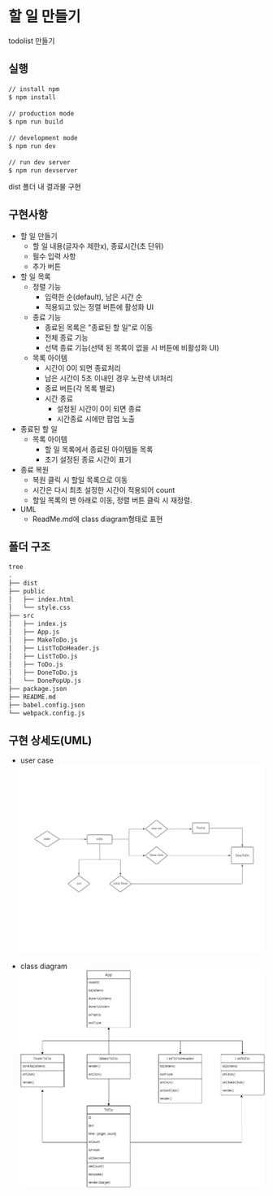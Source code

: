 # 할 일 만들기

todolist 만들기

## 실행

```
// install npm
$ npm install

// production mode
$ npm run build

// development mode
$ npm run dev

// run dev server
$ npm run devserver
```

dist 폴더 내 결과물 구현

## 구현사항

- 할 일 만들기
  - 할 일 내용(글자수 제한x), 종료시간(초 단위)
  - 필수 입력 사항
  - 추가 버튼
- 할 일 목록
  - 정렬 기능
    - 입력한 순(default), 남은 시간 순
    - 적용되고 있는 정렬 버튼에 활성화 UI
  - 종료 기능
    - 종료된 목록은 "종료된 할 일"로 이동
    - 전체 종료 기능
    - 선택 종료 기능(선택 된 목록이 없을 시 버튼에 비활성화 UI)
  - 목록 아이템
    - 시간이 0이 되면 종료처리
    - 남은 시간이 5초 이내인 경우 노란색 UI처리
    - 종료 버튼(각 목록 별로)
    - 시간 종료
      - 설정된 시간이 0이 되면 종료
      - 시간종료 시에만 팝업 노출
- 종료된 할 일
  - 목록 아이템
    - 할 일 목록에서 종료된 아이템들 목록
    - 초기 설정된 종료 시간이 표기
- 종료 복원
  - 복원 클릭 시 할일 목록으로 이동
  - 시간은 다시 최초 설정한 시간이 적용되어 count
  - 할일 목록의 맨 아래로 이동, 정렬 버튼 클릭 시 재정렬.
- UML
  - ReadMe.md에 class diagram형태로 표현

## 폴더 구조

```
tree
.
├── dist
├── public
│   ├── index.html
│   └── style.css
├── src
│   ├── index.js
│   ├── App.js
│   ├── MakeToDo.js
│   ├── ListToDoHeader.js
│   ├── ListToDo.js
│   ├── ToDo.js
│   ├── DoneToDo.js
│   └── DonePopUp.js
├── package.json
├── README.md
├── babel.config.json
└── webpack.config.js

```

## 구현 상세도(UML)

- user case
  ![](/public/KakaoTalk_20211012_221045419.jpg)

- class diagram
  ![](/public/class_diagram.png)
